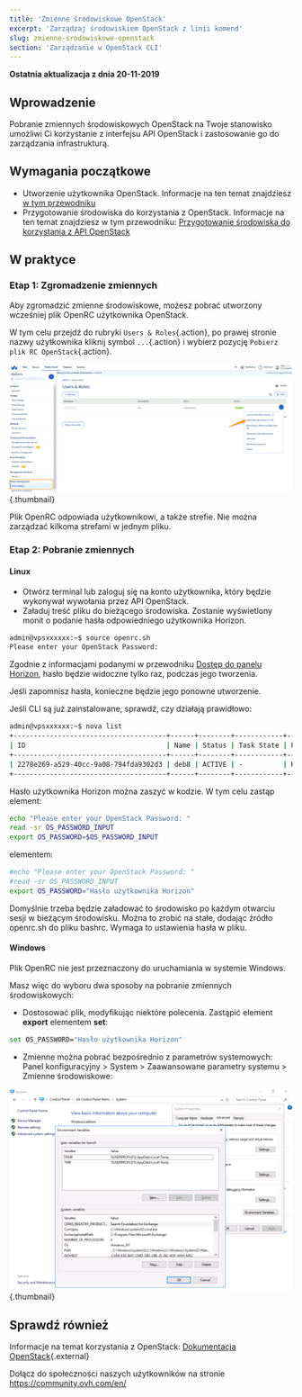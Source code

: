 ```yaml
---
title: 'Zmienne środowiskowe OpenStack'
excerpt: 'Zarządzaj środowiskiem OpenStack z linii komend'
slug: zmienne-srodowiskowe-openstack
section: 'Zarządzanie w OpenStack CLI'
---
```


**Ostatnia aktualizacja z dnia 20-11-2019**

## Wprowadzenie

Pobranie zmiennych środowiskowych OpenStack na Twoje stanowisko umożliwi Ci korzystanie z interfejsu API OpenStack i zastosowanie go do zarządzania infrastrukturą.


## Wymagania początkowe
- Utworzenie użytkownika OpenStack. Informacje na ten temat znajdziesz [w tym przewodniku](https://docs.ovh.com/pl/public-cloud/tworzenie_dostepu_do_interfejsu_horizon/#tworzenie-konta-uzytkownika-openstack)
- Przygotowanie środowiska do korzystania z OpenStack. Informacje na ten temat znajdziesz w tym przewodniku: [Przygotowanie środowiska do korzystania z API OpenStack](https://docs.ovh.com/pl/public-cloud/przygotowanie_srodowiska_dla_api_openstack/)

## W praktyce

### Etap 1: Zgromadzenie zmiennych

Aby zgromadzić zmienne środowiskowe, możesz pobrać utworzony wcześniej plik OpenRC użytkownika OpenStack.

W tym celu przejdź do rubryki `Users & Roles`{.action}, po prawej stronie nazwy użytkownika kliknij symbol `...`{.action} i wybierz pozycję `Pobierz plik RC OpenStack`{.action}.

![openstack-variables](images/pciopenstackvariables1.png){.thumbnail}

Plik OpenRC odpowiada użytkownikowi, a także strefie. Nie można zarządzać kilkoma strefami w jednym pliku.

### Etap 2: Pobranie zmiennych

#### **Linux**

* Otwórz terminal lub zaloguj się na konto użytkownika, który będzie wykonywał wywołania przez API OpenStack.
* Załaduj treść pliku do bieżącego środowiska. Zostanie wyświetlony monit o podanie hasła odpowiedniego użytkownika Horizon.

```bash
admin@vpsxxxxxx:~$ source openrc.sh
Please enter your OpenStack Password:
```

Zgodnie z informacjami podanymi w przewodniku [Dostęp do panelu Horizon](https://docs.ovh.com/pl/public-cloud/tworzenie_dostepu_do_interfejsu_horizon/), hasło będzie widoczne tylko raz, podczas jego tworzenia.

Jeśli zapomnisz hasła, konieczne będzie jego ponowne utworzenie.

Jeśli CLI są już zainstalowane, sprawdź, czy działają prawidłowo:

```bash
admin@vpsxxxxxx:~$ nova list
+--------------------------------------+------+--------+------------+-------------+------------------------+
| ID                                   | Name | Status | Task State | Power State | Networks               |
+--------------------------------------+------+--------+------------+-------------+------------------------+
| 2278e269-a529-40cc-9a08-794fda9302d3 | deb8 | ACTIVE | -          | Running     | Ext-Net=xx.xxx.xx.xxx |
+--------------------------------------+------+--------+------------+-------------+------------------------+
```

Hasło użytkownika Horizon można zaszyć w kodzie. W tym celu zastąp element:

```bash
echo "Please enter your OpenStack Password: "
read -sr OS_PASSWORD_INPUT
export OS_PASSWORD=$OS_PASSWORD_INPUT
```

elementem:

```bash
#echo "Please enter your OpenStack Password: "
#read -sr OS_PASSWORD_INPUT
export OS_PASSWORD="Hasło użytkownika Horizon"
```

Domyślnie trzeba będzie załadować to środowisko po każdym otwarciu sesji w bieżącym środowisku. Można to zrobić na stałe, dodając źródło openrc.sh do pliku bashrc. Wymaga to ustawienia hasła w pliku.


#### **Windows**

Plik OpenRC nie jest przeznaczony do uruchamiania w systemie Windows.

Masz więc do wyboru dwa sposoby na pobranie zmiennych środowiskowych:

- Dostosować plik, modyfikując niektóre polecenia. Zastąpić element **export** elementem **set**:

```bash
set OS_PASSWORD="Hasło użytkownika Horizon"
```

- Zmienne można pobrać bezpośrednio z parametrów systemowych: Panel konfiguracyjny > System > Zaawansowane parametry systemu > Zmienne środowiskowe:


![public-cloud](images/pciopenstackvariables2.png){.thumbnail}

## Sprawdź również

Informacje na temat korzystania z OpenStack: [Dokumentacja OpenStack](https://docs.openstack.org/train/){.external}

Dołącz do społeczności naszych użytkowników na stronie <https://community.ovh.com/en/>